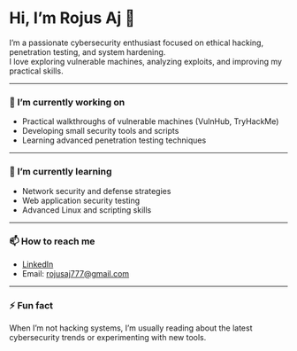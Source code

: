 # Hi, I’m Rojus Aj 👋

I’m a passionate cybersecurity enthusiast focused on ethical hacking, penetration testing, and system hardening.  
I love exploring vulnerable machines, analyzing exploits, and improving my practical skills.

---

### 🔭 I’m currently working on
- Practical walkthroughs of vulnerable machines (VulnHub, TryHackMe)
- Developing small security tools and scripts
- Learning advanced penetration testing techniques

---

### 🌱 I’m currently learning
- Network security and defense strategies
- Web application security testing
- Advanced Linux and scripting skills

---

### 📫 How to reach me
- [LinkedIn](https://www.linkedin.com/in/rojus-aj-b3860336a/)  
- Email: rojusaj777@gmail.com
  

---

### ⚡ Fun fact
When I’m not hacking systems, I’m usually reading about the latest cybersecurity trends or experimenting with new tools.

